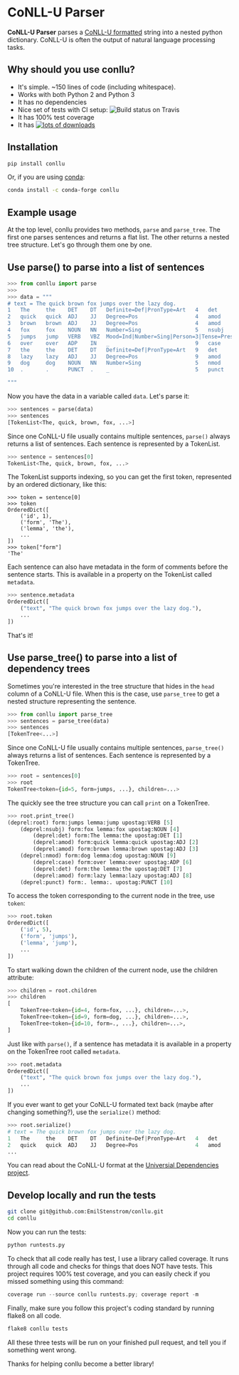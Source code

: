 # CoNLL-U Parser

**CoNLL-U Parser** parses a [CoNLL-U formatted](http://universaldependencies.org/format.html) string into a nested python dictionary. CoNLL-U is often the output of natural language processing tasks.

## Why should you use conllu?

- It's simple. ~150 lines of code (including whitespace).
- Works with both Python 2 and Python 3
- It has no dependencies
- Nice set of tests with CI setup: ![Build status on Travis](https://api.travis-ci.org/EmilStenstrom/conllu.svg?branch=master)
- It has 100% test coverage
- It has [![lots of downloads](http://pepy.tech/badge/conllu)](http://pepy.tech/project/conllu)

## Installation

```bash
pip install conllu
```

Or, if you are using [conda](https://conda.io/docs/):

```bash
conda install -c conda-forge conllu
```

## Example usage

At the top level, conllu provides two methods, `parse` and `parse_tree`. The first one parses sentences and returns a flat list. The other returns a nested tree structure. Let's go through them one by one.

## Use parse() to parse into a list of sentences

```python
>>> from conllu import parse
>>>
>>> data = """
# text = The quick brown fox jumps over the lazy dog.
1   The     the    DET    DT   Definite=Def|PronType=Art   4   det     _   _
2   quick   quick  ADJ    JJ   Degree=Pos                  4   amod    _   _
3   brown   brown  ADJ    JJ   Degree=Pos                  4   amod    _   _
4   fox     fox    NOUN   NN   Number=Sing                 5   nsubj   _   _
5   jumps   jump   VERB   VBZ  Mood=Ind|Number=Sing|Person=3|Tense=Pres|VerbForm=Fin   0   root    _   _
6   over    over   ADP    IN   _                           9   case    _   _
7   the     the    DET    DT   Definite=Def|PronType=Art   9   det     _   _
8   lazy    lazy   ADJ    JJ   Degree=Pos                  9   amod    _   _
9   dog     dog    NOUN   NN   Number=Sing                 5   nmod    _   SpaceAfter=No
10  .       .      PUNCT  .    _                           5   punct   _   _

"""
```

Now you have the data in a variable called `data`. Let's parse it:

```python
>>> sentences = parse(data)
>>> sentences
[TokenList<The, quick, brown, fox, ...>]
```

Since one CoNLL-U file usually contains multiple sentences, `parse()` always returns a list of sentences. Each sentence is represented by a TokenList.

```python
>>> sentence = sentences[0]
TokenList<The, quick, brown, fox, ...>
```

The TokenList supports indexing, so you can get the first token, represented by an ordered dictionary, like this:

```
>>> token = sentence[0]
>>> token
OrderedDict([
    ('id', 1),
    ('form', 'The'),
    ('lemma', 'the'),
    ...
])
>>> token["form"]
'The'
```

Each sentence can also have metadata in the form of comments before the sentence starts. This is available in a property on the TokenList called `metadata`.

```python
>>> sentence.metadata
OrderedDict([
    ("text", "The quick brown fox jumps over the lazy dog."),
    ...
])
```

That's it!

## Use parse_tree() to parse into a list of dependency trees

Sometimes you're interested in the tree structure that hides in the `head` column of a CoNLL-U file. When this is the case, use `parse_tree` to get a nested structure representing the sentence.

```python
>>> from conllu import parse_tree
>>> sentences = parse_tree(data)
>>> sentences
[TokenTree<...>]
```

Since one CoNLL-U file usually contains multiple sentences, `parse_tree()` always returns a list of sentences. Each sentence is represented by a TokenTree.

```python
>>> root = sentences[0]
>>> root
TokenTree<token={id=5, form=jumps, ...}, children=...>
```

The quickly see the tree structure you can call `print` on a TokenTree.

```python
>>> root.print_tree()
(deprel:root) form:jumps lemma:jump upostag:VERB [5]
    (deprel:nsubj) form:fox lemma:fox upostag:NOUN [4]
        (deprel:det) form:The lemma:the upostag:DET [1]
        (deprel:amod) form:quick lemma:quick upostag:ADJ [2]
        (deprel:amod) form:brown lemma:brown upostag:ADJ [3]
    (deprel:nmod) form:dog lemma:dog upostag:NOUN [9]
        (deprel:case) form:over lemma:over upostag:ADP [6]
        (deprel:det) form:the lemma:the upostag:DET [7]
        (deprel:amod) form:lazy lemma:lazy upostag:ADJ [8]
    (deprel:punct) form:. lemma:. upostag:PUNCT [10]
```

To access the token corresponding to the current node in the tree, use `token`:

```python
>>> root.token
OrderedDict([
    ('id', 5),
    ('form', 'jumps'),
    ('lemma', 'jump'),
    ...
])
```

To start walking down the children of the current node, use the children attribute:

```python
>>> children = root.children
>>> children
[
    TokenTree<token={id=4, form=fox, ...}, children=...>,
    TokenTree<token={id=9, form=dog, ...}, children=...>,
    TokenTree<token={id=10, form=., ...}, children=...>,
]
```

Just like with `parse()`, if a sentence has metadata it is available in a property on the TokenTree root called `metadata`.

```python
>>> root.metadata
OrderedDict([
    ("text", "The quick brown fox jumps over the lazy dog."),
    ...
])
```

If you ever want to get your CoNLL-U formated text back (maybe after changing something?), use the `serialize()` method:

```python
>>> root.serialize()
# text = The quick brown fox jumps over the lazy dog.
1   The     the    DET    DT   Definite=Def|PronType=Art   4   det     _   _
2   quick   quick  ADJ    JJ   Degree=Pos                  4   amod    _   _
...
```

You can read about the CoNLL-U format at the [Universial Dependencies project](http://universaldependencies.org/format.html).

## Develop locally and run the tests

```bash
git clone git@github.com:EmilStenstrom/conllu.git
cd conllu
```

Now you can run the tests:

```python
python runtests.py
```

To check that all code really has test, I use a library called coverage. It runs through all code and checks for things that does NOT have tests. This project requires 100% test coverage, and you can easily check if you missed something using this command:

```python
coverage run --source conllu runtests.py; coverage report -m
```

Finally, make sure you follow this project's coding standard by running flake8 on all code.

```python
flake8 conllu tests
```

All these three tests will be run on your finished pull request, and tell you if something went wrong.

Thanks for helping conllu become a better library!
